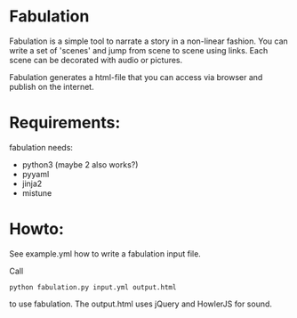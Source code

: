 
Fabulation
==========

Fabulation is a simple tool to narrate a story in a non-linear fashion. You can write a set of 'scenes' and jump from scene to scene using links. Each scene can be decorated with audio or pictures. 

Fabulation generates a html-file that you can access via browser and publish on the internet. 

Requirements:
============

fabulation needs:
-   python3 (maybe 2 also works?)
-   pyyaml
-   jinja2
-   mistune

Howto:
======

See example.yml how to write a fabulation input file.

Call

    python fabulation.py input.yml output.html

to use fabulation. The output.html uses jQuery and HowlerJS for sound.
